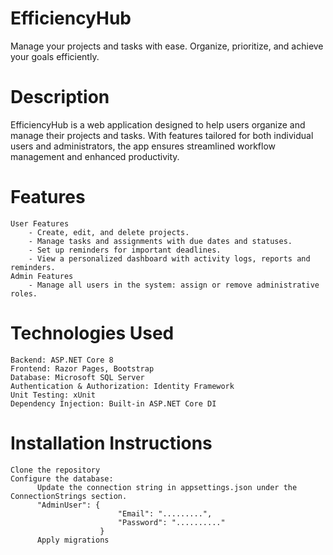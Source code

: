 # EfficiencyHub

  Manage your projects and tasks with ease. Organize, prioritize, and achieve your goals efficiently.

# Description 
  EfficiencyHub is a web application designed to help users organize and manage their projects and tasks. With features tailored for both individual users and administrators, the app ensures streamlined workflow management and enhanced productivity.

# Features
    User Features
        - Create, edit, and delete projects.
        - Manage tasks and assignments with due dates and statuses.
        - Set up reminders for important deadlines.
        - View a personalized dashboard with activity logs, reports and reminders.
    Admin Features
        - Manage all users in the system: assign or remove administrative roles.

# Technologies Used
    Backend: ASP.NET Core 8
    Frontend: Razor Pages, Bootstrap
    Database: Microsoft SQL Server
    Authentication & Authorization: Identity Framework
    Unit Testing: xUnit
    Dependency Injection: Built-in ASP.NET Core DI
    
# Installation Instructions
    Clone the repository
    Configure the database:
          Update the connection string in appsettings.json under the ConnectionStrings section.
          "AdminUser": {
                            "Email": ".........",
                            "Password": ".........."
                        }
          Apply migrations
    
